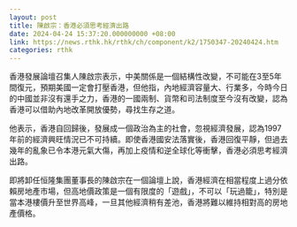 ```yaml
---
layout: post
title: 陳啟宗：香港必須思考經濟出路
date: 2024-04-24 15:37:20.000000000 +08:00
link: https://news.rthk.hk/rthk/ch/component/k2/1750347-20240424.htm
categories: rthk
---
```


香港發展論壇召集人陳啟宗表示，中美關係是一個結構性改變，不可能在3至5年間復元，預期美國一定會打壓香港，但他指，內地經濟容量大、行業多，今時今日的中國並非沒有還手之力，香港的一國兩制、貨幣和司法制度至今沒有改變，認為香港可以借助內地改革開放優勢，尋找生存之道。

他表示，香港自回歸後，發展成一個政治為主的社會，忽視經濟發展，認為1997年前的經濟興旺情況已不可持續。即使香港國安法落實後，香港回復平靜，但過去幾年的亂象已令本港元氣大傷，再加上疫情和逆全球化等衝擊，香港必須思考經濟出路。

即將卸任恒隆集團董事長的陳啟宗在一個論壇上說，香港經濟在相當程度上過分依賴房地產市場，但高地價政策是一個有限度的「遊戲」，不可以「玩過籠」，特別是當本港樓價升至世界高峰，一旦其他經濟稍有差池，香港將難以維持相對高的房地產價格。
